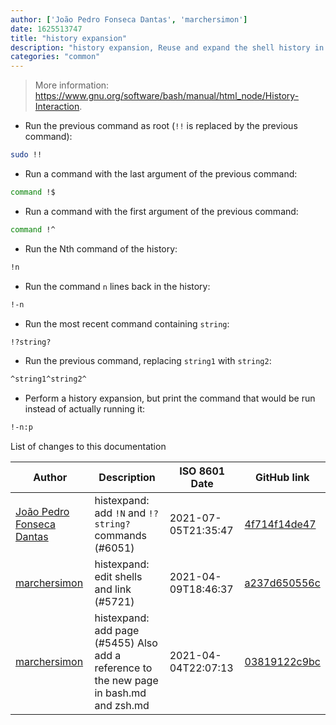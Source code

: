 ```yaml
---
author: ['João Pedro Fonseca Dantas', 'marchersimon']
date: 1625513747
title: "history expansion"
description: "history expansion, Reuse and expand the shell history in `sh`, `bash`, `zsh`, `rbash` and `ksh`."
categories: "common"
---
```

> More information: <https://www.gnu.org/software/bash/manual/html_node/History-Interaction>.

- Run the previous command as root (`!!` is replaced by the previous command):

```bash
sudo !!
```

- Run a command with the last argument of the previous command:

```bash
command !$
```

- Run a command with the first argument of the previous command:

```bash
command !^
```

- Run the Nth command of the history:

```bash
!n
```

- Run the command `n` lines back in the history:

```bash
!-n
```

- Run the most recent command containing `string`:

```bash
!?string?
```

- Run the previous command, replacing `string1` with `string2`:

```bash
^string1^string2^
```

- Perform a history expansion, but print the command that would be run instead of actually running it:

```bash
!-n:p
```
List of changes to this documentation


Author | Description | ISO 8601 Date | GitHub link
------|-----|-----|-----
[João Pedro Fonseca Dantas](mailto:67479090+jopefd@users.noreply.github.com) | histexpand: add `!N` and `!?string?` commands (#6051) | 2021-07-05T21:35:47 | [4f714f14de47](https://github.com/tldr-pages/tldr/commit/4f714f14de4723a341c474eb7d2f543118f4f7cc)
[marchersimon](mailto:50295997+marchersimon@users.noreply.github.com) | histexpand: edit shells and link (#5721) | 2021-04-09T18:46:37 | [a237d650556c](https://github.com/tldr-pages/tldr/commit/a237d650556c00ea689232b217482a9a0a575758)
[marchersimon](mailto:50295997+marchersimon@users.noreply.github.com) | histexpand: add page (#5455) Also add a reference to the new page in bash.md and zsh.md | 2021-04-04T22:07:13 | [03819122c9bc](https://github.com/tldr-pages/tldr/commit/03819122c9bc668750cd8c9a7f8a4a92c615c0e3)

